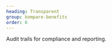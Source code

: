 ```yaml
---
heading: Transparent
group: kompare-benefits
order: 6
---
```


Audit trails for compliance and reporting.
